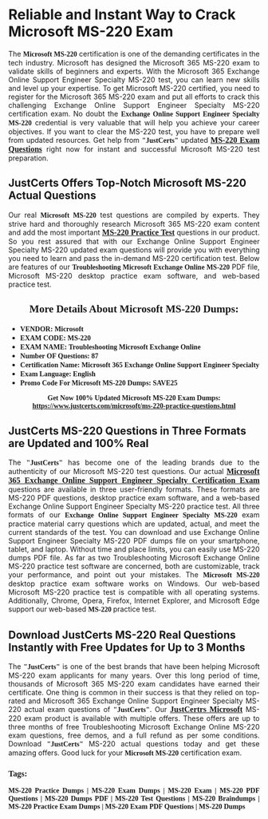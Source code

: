 <h1><strong>Reliable and Instant Way to Crack Microsoft MS-220 Exam</strong></h1>

<p style="text-align: justify;">The <span style="font-family:Georgia,serif;"><strong>Microsoft MS-220</strong></span> certification is one of the demanding certificates in the tech industry. Microsoft has designed the Microsoft 365 MS-220 exam to validate skills of beginners and experts. With the Microsoft 365 Exchange Online Support Engineer Specialty MS-220 test, you can learn new skills and level up your expertise. To get Microsoft MS-220 certified, you need to register for the Microsoft 365 MS-220 exam and put all efforts to crack this challenging Exchange Online Support Engineer Specialty MS-220 certification exam. No doubt the <span style="font-family:Georgia,serif;"><strong>Exchange Online Support Engineer Specialty MS-220</strong></span> credential is very valuable that will help you achieve your career objectives. If you want to clear the MS-220 test, you have to prepare well from updated resources. Get help from <span style="font-size:14px;"><span style="font-family:Georgia,serif;"><strong>"JustCerts"</strong></span></span> updated <a href="https://www.justcerts.com/microsoft/ms-220-practice-questions.html"><span style="font-size:16px;"><span style="font-family:Georgia,serif;"><strong>MS-220 Exam Questions</strong></span></span></a> right now for instant and successful Microsoft MS-220 test preparation.</p>

<h2><strong>JustCerts Offers Top-Notch Microsoft MS-220 Actual Questions </strong></h2>

<p style="text-align: justify;">Our real <span style="font-family:Georgia,serif;"><strong>Microsoft MS-220</strong></span> test questions are compiled by experts. They strive hard and thoroughly research Microsoft 365 MS-220 exam content and add the most important <a href="https://www.justcerts.com/microsoft/ms-220-practice-questions.html"><span style="font-size:16px;"><span style="font-family:Georgia,serif;"><strong>MS-220 Practice Test</strong></span></span></a> questions in our product. So you rest assured that with our Exchange Online Support Engineer Specialty MS-220 updated exam questions will provide you with everything you need to learn and pass the in-demand MS-220 certification test. Below are features of our <span style="font-family:Georgia,serif;"><strong>Troubleshooting Microsoft Exchange Online MS-220</strong></span> PDF file, Microsoft MS-220 desktop practice exam software, and web-based practice test.</p>

<h2 style="text-align: center;"><strong><span style="font-family:Georgia,serif;">More Details About Microsoft MS-220 Dumps:</span></strong></h2>

<ul>
	<li style="text-align: justify;"><span style="font-size:14px;"><span style="font-family:Georgia,serif;"><strong>VENDOR: Microsoft</strong></span></span></li>
	<li style="text-align: justify;"><span style="font-size:14px;"><span style="font-family:Georgia,serif;"><strong>EXAM CODE: MS-220</strong></span></span></li>
	<li style="text-align: justify;"><span style="font-size:14px;"><span style="font-family:Georgia,serif;"><strong>EXAM NAME: Troubleshooting Microsoft Exchange Online</strong></span></span></li>
	<li style="text-align: justify;"><span style="font-size:14px;"><span style="font-family:Georgia,serif;"><strong>Number OF Questions: 87</strong></span></span></li>
	<li style="text-align: justify;"><span style="font-size:14px;"><span style="font-family:Georgia,serif;"><strong>Certification Name: Microsoft 365 Exchange Online Support Engineer Specialty</strong></span></span></li>
	<li style="text-align: justify;"><span style="font-size:14px;"><span style="font-family:Georgia,serif;"><strong>Exam Language: English</strong></span></span></li>
	<li style="text-align: justify;"><span style="font-size:14px;"><span style="font-family:Georgia,serif;"><strong>Promo Code For Microsoft MS-220 Dumps: SAVE25</strong></span></span></li>
</ul>

<p style="text-align: center;"><strong><span style="font-family:Georgia,serif;"><span style="font-size:14px;">Get Now 100% Updated Microsoft MS-220 Exam Dumps:</span> <a href="https://www.justcerts.com/microsoft/ms-220-practice-questions.html">https://www.justcerts.com/microsoft/ms-220-practice-questions.html</a></span></strong></p>

<h2><strong>JustCerts MS-220 Questions in Three Formats are Updated and 100% Real</strong></h2>

<p style="text-align: justify;">The <span style="font-size:14px;"><span style="font-family:Georgia,serif;"><strong>"JustCerts"</strong></span></span> has become one of the leading brands due to the authenticity of our Microsoft MS-220 test questions. Our actual <a href="https://www.justcerts.com/microsoft/microsoft-365-certification-exams.html"><span style="font-size:16px;"><span style="font-family:Georgia,serif;"><strong>Microsoft 365 Exchange Online Support Engineer Specialty Certification Exam</strong></span></span></a> questions are available in three user-friendly formats. These formats are MS-220 PDF questions, desktop practice exam software, and a web-based Exchange Online Support Engineer Specialty MS-220 practice test. All three formats of our <strong><span style="font-family:Georgia,serif;">Exchange Online Support Engineer Specialty MS-220</span></strong> exam practice material carry questions which are updated, actual, and meet the current standards of the test. You can download and use Exchange Online Support Engineer Specialty MS-220 PDF dumps file on your smartphone, tablet, and laptop. Without time and place limits, you can easily use MS-220 dumps PDF file. As far as two Troubleshooting Microsoft Exchange Online MS-220 practice test software are concerned, both are customizable, track your performance, and point out your mistakes. The <span style="font-family:Georgia,serif;"><strong>Microsoft MS-220</strong></span> desktop practice exam software works on Windows. Our web-based Microsoft MS-220 practice test is compatible with all operating systems. Additionally, Chrome, Opera, Firefox, Internet Explorer, and Microsoft Edge support our web-based <span style="font-family:Georgia,serif;"><strong>MS-220 </strong></span> practice test.</p>

<h2><strong>Download JustCerts MS-220 Real Questions Instantly with Free Updates for Up to 3 Months</strong></h2>

<p style="text-align: justify;">The <span style="font-family:Georgia,serif;"><span style="font-size:14px;"><strong>"JustCerts"</strong></span></span> is one of the best brands that have been helping Microsoft MS-220 exam applicants for many years. Over this long period of time, thousands of Microsoft 365 MS-220 exam candidates have earned their certificate. One thing is common in their success is that they relied on top-rated and Microsoft 365 Exchange Online Support Engineer Specialty MS-220 actual exam questions of <span style="font-family:Georgia,serif;"><span style="font-size:14px;"><strong>"JustCerts"</strong></span></span>. Our <a href="https://www.justcerts.com/microsoft-certification-exams.html"><span style="font-size:16px;"><span style="font-family:Georgia,serif;"><strong>JustCertrs Microsoft</strong></span></span></a> MS-220 exam product is available with multiple offers. These offers are up to three months of free Troubleshooting Microsoft Exchange Online MS-220 exam questions, free demos, and a full refund as per some conditions. Download <span style="font-family:Georgia,serif;"><span style="font-size:14px;"><strong>"JustCerts"</strong></span></span> MS-220 actual questions today and get these amazing offers. Good luck for your <span style="font-family:Georgia,serif;"><strong>Microsoft MS-220</strong></span> certification exam.</p>

<h3 style="text-align: justify;"><span style="font-family:Georgia,serif;"><strong>Tags:</strong></span></h3>

<p style="text-align: justify;"><span style="font-family:Georgia,serif;"><strong>MS-220 Practice Dumps | MS-220 Exam Dumps | MS-220 Exam | MS-220 PDF Questions | MS-220 Dumps PDF | MS-220 Test Questions | MS-220 Braindumps | MS-220 Practice Exam Dumps | MS-220 Exam PDF Questions | MS-220 Dumps</strong></span></p>
